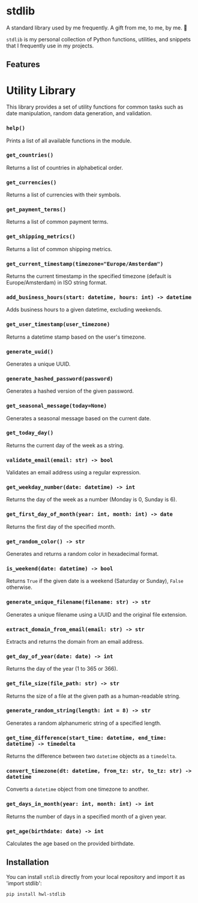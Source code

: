 # stdlib

A standard library used by me frequently. A gift from me, to me, by me. 🎁

`stdlib` is my personal collection of Python functions, utilities, and snippets that I frequently use in my projects.

## Features

# Utility Library

This library provides a set of utility functions for common tasks such as date manipulation, random data generation, and validation.


### `help()`
Prints a list of all available functions in the module.

### `get_countries()`
Returns a list of countries in alphabetical order.

### `get_currencies()`
Returns a list of currencies with their symbols.

### `get_payment_terms()`
Returns a list of common payment terms.

### `get_shipping_metrics()`
Returns a list of common shipping metrics.

### `get_current_timestamp(timezone="Europe/Amsterdam")`
Returns the current timestamp in the specified timezone (default is Europe/Amsterdam) in ISO string format.

### `add_business_hours(start: datetime, hours: int) -> datetime`
Adds business hours to a given datetime, excluding weekends.

### `get_user_timestamp(user_timezone)`
Returns a datetime stamp based on the user's timezone.

### `generate_uuid()`
Generates a unique UUID.

### `generate_hashed_password(password)`
Generates a hashed version of the given password.

### `get_seasonal_message(today=None)`
Generates a seasonal message based on the current date.

### `get_today_day()`
Returns the current day of the week as a string.

### `validate_email(email: str) -> bool`
Validates an email address using a regular expression.

### `get_weekday_number(date: datetime) -> int`
Returns the day of the week as a number (Monday is 0, Sunday is 6).

### `get_first_day_of_month(year: int, month: int) -> date`
Returns the first day of the specified month.

### `get_random_color() -> str`
Generates and returns a random color in hexadecimal format.

### `is_weekend(date: datetime) -> bool`
Returns `True` if the given date is a weekend (Saturday or Sunday), `False` otherwise.

### `generate_unique_filename(filename: str) -> str`
Generates a unique filename using a UUID and the original file extension.

### `extract_domain_from_email(email: str) -> str`
Extracts and returns the domain from an email address.

### `get_day_of_year(date: date) -> int`
Returns the day of the year (1 to 365 or 366).

### `get_file_size(file_path: str) -> str`
Returns the size of a file at the given path as a human-readable string.

### `generate_random_string(length: int = 8) -> str`
Generates a random alphanumeric string of a specified length.

### `get_time_difference(start_time: datetime, end_time: datetime) -> timedelta`
Returns the difference between two `datetime` objects as a `timedelta`.

### `convert_timezone(dt: datetime, from_tz: str, to_tz: str) -> datetime`
Converts a `datetime` object from one timezone to another.

### `get_days_in_month(year: int, month: int) -> int`
Returns the number of days in a specified month of a given year.

### `get_age(birthdate: date) -> int`
Calculates the age based on the provided birthdate.

## Installation

You can install `stdlib` directly from your local repository and import it as 'import stdlib':

```bash
pip install hwl-stdlib


